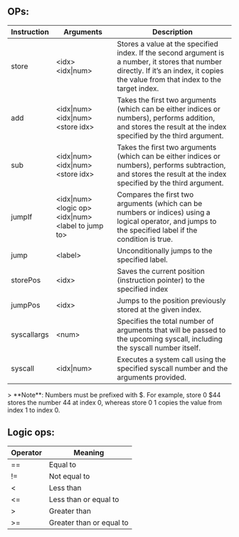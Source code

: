 ## OPs:

<table>
  <thead>
    <tr>
      <th>Instruction</th>
      <th>Arguments</th>
      <th>Description</th>
    </tr>
  </thead>
  <tbody>
    <tr>
      <td>store</td>
      <td>&lt;idx&gt; &lt;idx|num&gt;</td>
      <td>Stores a value at the specified index. If the second argument is a number, it stores that number directly. If it’s an index, it copies the value from that index to the target index.</td>
    </tr>
    <tr>
      <td>add</td>
      <td>&lt;idx|num&gt; &lt;idx|num&gt; &lt;store idx&gt;</td>
      <td>Takes the first two arguments (which can be either indices or numbers), performs addition, and stores the result at the index specified by the third argument.</td>
    </tr>
    <tr>
      <td>sub</td>
      <td>&lt;idx|num&gt; &lt;idx|num&gt; &lt;store idx&gt;</td>
      <td>Takes the first two arguments (which can be either indices or numbers), performs subtraction, and stores the result at the index specified by the third argument.</td>
    </tr>
    <tr>
      <td>jumpIf</td>
      <td>&lt;idx|num&gt; &lt;logic op&gt; &lt;idx|num&gt; &lt;label to jump to&gt;</td>
      <td>Compares the first two arguments (which can be numbers or indices) using a logical operator, and jumps to the specified label if the condition is true.</td>
    </tr>
    <tr>
      <td>jump</td>
      <td>&lt;label&gt;</td>
      <td>Unconditionally jumps to the specified label.</td>
    </tr>
    <tr>
      <td>storePos</td>
      <td>&lt;idx&gt;</td>
      <td>Saves the current position (instruction pointer) to the specified index</td>
    </tr>
    <tr>
      <td>jumpPos</td>
      <td>&lt;idx&gt;</td>
      <td>Jumps to the position previously stored at the given index.</td>
    </tr>
    <tr>
      <td>syscallargs</td>
      <td>&lt;num&gt;</td>
      <td>Specifies the total number of arguments that will be passed to the upcoming syscall, including the syscall number itself.</td>
    </tr>
    <tr>
      <td>syscall</td>
      <td>&lt;idx|num&gt;</td>
      <td>Executes a system call using the specified syscall number and the arguments provided.</td>
    </tr>
  </tbody>
</table>
> **Note**: Numbers must be prefixed with $. For example, store 0 $44 stores the number 44 at index 0, whereas store 0 1 copies the value from index 1 to index 0.

## Logic ops:
| Operator | Meaning          |
|----------|------------------|
| ==       | Equal to         |
| !=       | Not equal to     |
| <        | Less than        |
| <=       | Less than or equal to |
| >        | Greater than     |
| >=       | Greater than or equal to |

